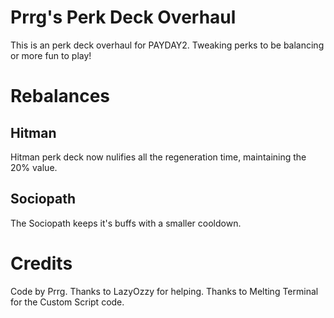 # Prrg's Perk Deck Overhaul
This is an perk deck overhaul for PAYDAY2. Tweaking perks to be balancing or more fun to play!

# Rebalances
## Hitman
Hitman perk deck now nulifies all the regeneration time, maintaining the 20% value.
## Sociopath
The Sociopath keeps it's buffs with a smaller cooldown.

# Credits
Code by Prrg.
Thanks to LazyOzzy for helping.
Thanks to Melting Terminal for the Custom Script code.
